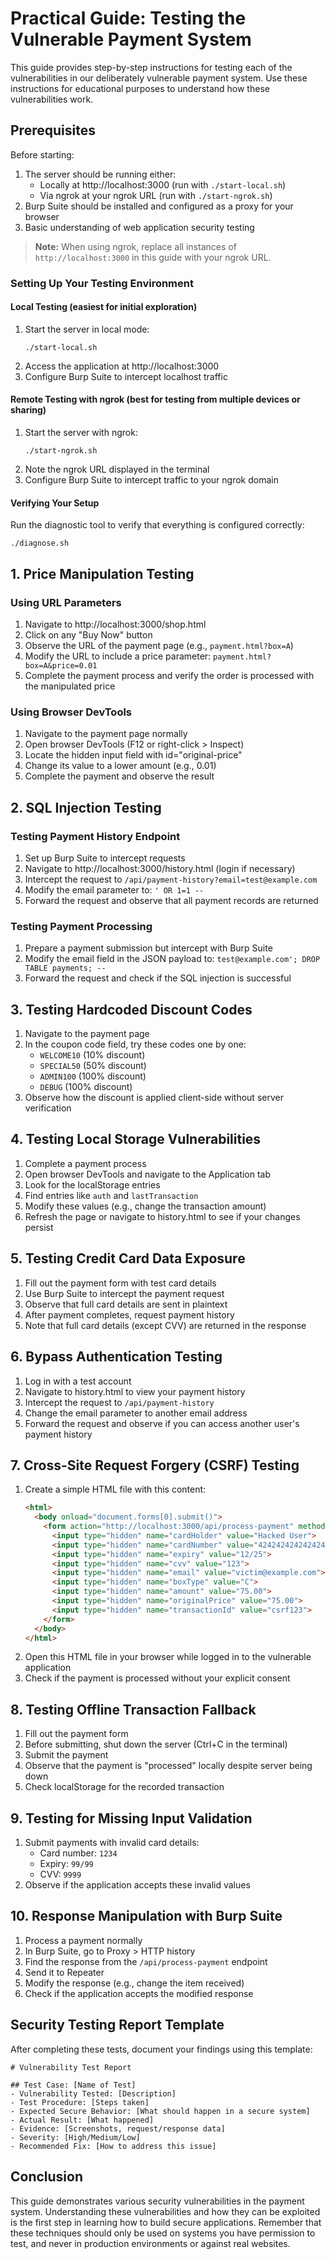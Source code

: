 # Practical Guide: Testing the Vulnerable Payment System

This guide provides step-by-step instructions for testing each of the vulnerabilities in our deliberately vulnerable payment system. Use these instructions for educational purposes to understand how these vulnerabilities work.

## Prerequisites

Before starting:
1. The server should be running either:
   - Locally at http://localhost:3000 (run with `./start-local.sh`)
   - Via ngrok at your ngrok URL (run with `./start-ngrok.sh`)
2. Burp Suite should be installed and configured as a proxy for your browser
3. Basic understanding of web application security testing

> **Note:** When using ngrok, replace all instances of `http://localhost:3000` in this guide with your ngrok URL.

### Setting Up Your Testing Environment

#### Local Testing (easiest for initial exploration)
1. Start the server in local mode:
   ```
   ./start-local.sh
   ```
2. Access the application at http://localhost:3000
3. Configure Burp Suite to intercept localhost traffic

#### Remote Testing with ngrok (best for testing from multiple devices or sharing)
1. Start the server with ngrok:
   ```
   ./start-ngrok.sh
   ```
2. Note the ngrok URL displayed in the terminal
3. Configure Burp Suite to intercept traffic to your ngrok domain

#### Verifying Your Setup
Run the diagnostic tool to verify that everything is configured correctly:
```
./diagnose.sh
```

## 1. Price Manipulation Testing

### Using URL Parameters
1. Navigate to http://localhost:3000/shop.html
2. Click on any "Buy Now" button
3. Observe the URL of the payment page (e.g., `payment.html?box=A`)
4. Modify the URL to include a price parameter: `payment.html?box=A&price=0.01`
5. Complete the payment process and verify the order is processed with the manipulated price

### Using Browser DevTools
1. Navigate to the payment page normally
2. Open browser DevTools (F12 or right-click > Inspect)
3. Locate the hidden input field with id="original-price"
4. Change its value to a lower amount (e.g., 0.01)
5. Complete the payment and observe the result

## 2. SQL Injection Testing

### Testing Payment History Endpoint
1. Set up Burp Suite to intercept requests
2. Navigate to http://localhost:3000/history.html (login if necessary)
3. Intercept the request to `/api/payment-history?email=test@example.com`
4. Modify the email parameter to: `' OR 1=1 --`
5. Forward the request and observe that all payment records are returned

### Testing Payment Processing
1. Prepare a payment submission but intercept with Burp Suite
2. Modify the email field in the JSON payload to: `test@example.com'; DROP TABLE payments; --`
3. Forward the request and check if the SQL injection is successful

## 3. Testing Hardcoded Discount Codes

1. Navigate to the payment page
2. In the coupon code field, try these codes one by one:
   - `WELCOME10` (10% discount)
   - `SPECIAL50` (50% discount)
   - `ADMIN100` (100% discount)
   - `DEBUG` (100% discount)
3. Observe how the discount is applied client-side without server verification

## 4. Testing Local Storage Vulnerabilities

1. Complete a payment process
2. Open browser DevTools and navigate to the Application tab
3. Look for the localStorage entries
4. Find entries like `auth` and `lastTransaction`
5. Modify these values (e.g., change the transaction amount)
6. Refresh the page or navigate to history.html to see if your changes persist

## 5. Testing Credit Card Data Exposure

1. Fill out the payment form with test card details
2. Use Burp Suite to intercept the payment request
3. Observe that full card details are sent in plaintext
4. After payment completes, request payment history
5. Note that full card details (except CVV) are returned in the response

## 6. Bypass Authentication Testing

1. Log in with a test account
2. Navigate to history.html to view your payment history
3. Intercept the request to `/api/payment-history`
4. Change the email parameter to another email address
5. Forward the request and observe if you can access another user's payment history

## 7. Cross-Site Request Forgery (CSRF) Testing

1. Create a simple HTML file with this content:
   ```html
   <html>
     <body onload="document.forms[0].submit()">
       <form action="http://localhost:3000/api/process-payment" method="POST" enctype="application/json">
         <input type="hidden" name="cardHolder" value="Hacked User">
         <input type="hidden" name="cardNumber" value="4242424242424242">
         <input type="hidden" name="expiry" value="12/25">
         <input type="hidden" name="cvv" value="123">
         <input type="hidden" name="email" value="victim@example.com">
         <input type="hidden" name="boxType" value="C">
         <input type="hidden" name="amount" value="75.00">
         <input type="hidden" name="originalPrice" value="75.00">
         <input type="hidden" name="transactionId" value="csrf123">
       </form>
     </body>
   </html>
   ```
2. Open this HTML file in your browser while logged in to the vulnerable application
3. Check if the payment is processed without your explicit consent

## 8. Testing Offline Transaction Fallback

1. Fill out the payment form
2. Before submitting, shut down the server (Ctrl+C in the terminal)
3. Submit the payment
4. Observe that the payment is "processed" locally despite server being down
5. Check localStorage for the recorded transaction

## 9. Testing for Missing Input Validation

1. Submit payments with invalid card details:
   - Card number: `1234`
   - Expiry: `99/99`
   - CVV: `9999`
2. Observe if the application accepts these invalid values

## 10. Response Manipulation with Burp Suite

1. Process a payment normally
2. In Burp Suite, go to Proxy > HTTP history
3. Find the response from the `/api/process-payment` endpoint
4. Send it to Repeater
5. Modify the response (e.g., change the item received)
6. Check if the application accepts the modified response

## Security Testing Report Template

After completing these tests, document your findings using this template:

```
# Vulnerability Test Report

## Test Case: [Name of Test]
- Vulnerability Tested: [Description]
- Test Procedure: [Steps taken]
- Expected Secure Behavior: [What should happen in a secure system]
- Actual Result: [What happened]
- Evidence: [Screenshots, request/response data]
- Severity: [High/Medium/Low]
- Recommended Fix: [How to address this issue]
```

## Conclusion

This guide demonstrates various security vulnerabilities in the payment system. Understanding these vulnerabilities and how they can be exploited is the first step in learning how to build secure applications. Remember that these techniques should only be used on systems you have permission to test, and never in production environments or against real websites.
